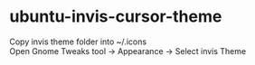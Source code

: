 # ubuntu-invis-cursor-theme
Copy invis theme folder into ~/.icons  
Open Gnome Tweaks tool -> Appearance -> Select invis Theme
